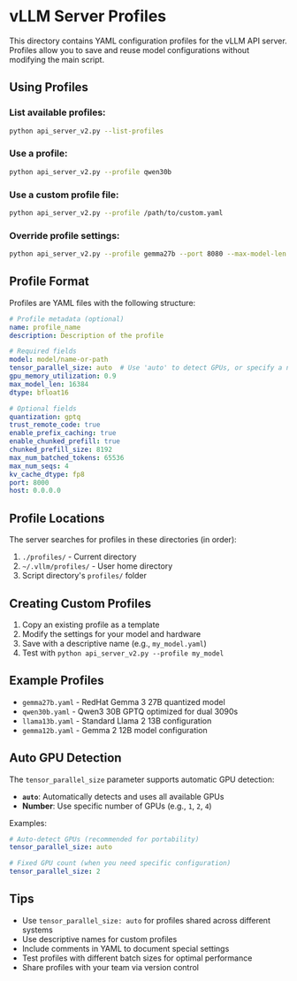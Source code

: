 # vLLM Server Profiles

This directory contains YAML configuration profiles for the vLLM API server. Profiles allow you to save and reuse model configurations without modifying the main script.

## Using Profiles

### List available profiles:
```bash
python api_server_v2.py --list-profiles
```

### Use a profile:
```bash
python api_server_v2.py --profile qwen30b
```

### Use a custom profile file:
```bash
python api_server_v2.py --profile /path/to/custom.yaml
```

### Override profile settings:
```bash
python api_server_v2.py --profile gemma27b --port 8080 --max-model-len 8192
```

## Profile Format

Profiles are YAML files with the following structure:

```yaml
# Profile metadata (optional)
name: profile_name
description: Description of the profile

# Required fields
model: model/name-or-path
tensor_parallel_size: auto  # Use 'auto' to detect GPUs, or specify a number
gpu_memory_utilization: 0.9
max_model_len: 16384
dtype: bfloat16

# Optional fields
quantization: gptq
trust_remote_code: true
enable_prefix_caching: true
enable_chunked_prefill: true
chunked_prefill_size: 8192
max_num_batched_tokens: 65536
max_num_seqs: 4
kv_cache_dtype: fp8
port: 8000
host: 0.0.0.0
```

## Profile Locations

The server searches for profiles in these directories (in order):
1. `./profiles/` - Current directory
2. `~/.vllm/profiles/` - User home directory
3. Script directory's `profiles/` folder

## Creating Custom Profiles

1. Copy an existing profile as a template
2. Modify the settings for your model and hardware
3. Save with a descriptive name (e.g., `my_model.yaml`)
4. Test with `python api_server_v2.py --profile my_model`

## Example Profiles

- `gemma27b.yaml` - RedHat Gemma 3 27B quantized model
- `qwen30b.yaml` - Qwen3 30B GPTQ optimized for dual 3090s
- `llama13b.yaml` - Standard Llama 2 13B configuration
- `gemma12b.yaml` - Gemma 2 12B model configuration

## Auto GPU Detection

The `tensor_parallel_size` parameter supports automatic GPU detection:

- **`auto`**: Automatically detects and uses all available GPUs
- **Number**: Use specific number of GPUs (e.g., `1`, `2`, `4`)

Examples:
```yaml
# Auto-detect GPUs (recommended for portability)
tensor_parallel_size: auto

# Fixed GPU count (when you need specific configuration)
tensor_parallel_size: 2
```

## Tips

- Use `tensor_parallel_size: auto` for profiles shared across different systems
- Use descriptive names for custom profiles
- Include comments in YAML to document special settings
- Test profiles with different batch sizes for optimal performance
- Share profiles with your team via version control